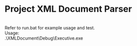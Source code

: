 # Project XML Document Parser
<br/>
Refer to run.bat for example usage and test.
<br/>
Usage:
<br/>
.\XMLDocument\Debug\Executive.exe <Filename>

